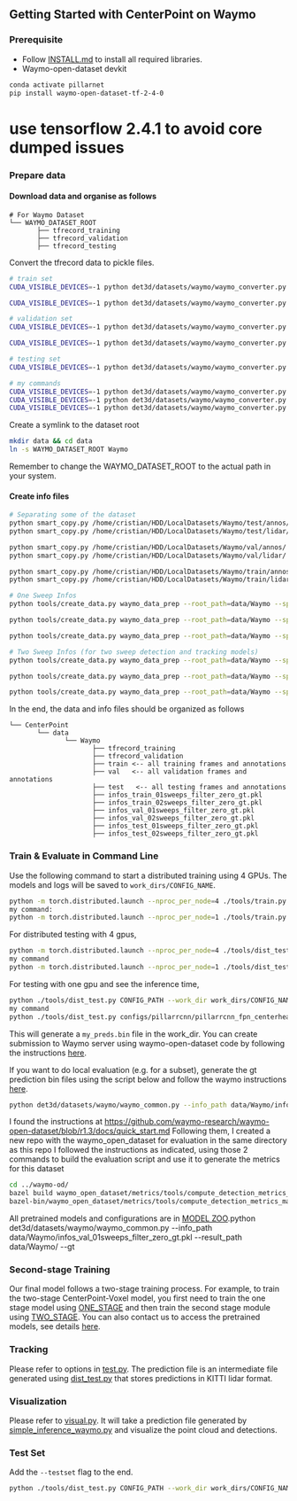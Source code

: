 ## Getting Started with CenterPoint on Waymo

### Prerequisite 

- Follow [INSTALL.md](INSTALL.md) to install all required libraries. 
- Waymo-open-dataset devkit

```bash
conda activate pillarnet 
pip install waymo-open-dataset-tf-2-4-0
```
# use tensorflow 2.4.1 to avoid core dumped issues
### Prepare data

#### Download data and organise as follows

```
# For Waymo Dataset         
└── WAYMO_DATASET_ROOT
       ├── tfrecord_training       
       ├── tfrecord_validation   
       ├── tfrecord_testing 
```

Convert the tfrecord data to pickle files.

```bash
# train set 
CUDA_VISIBLE_DEVICES=-1 python det3d/datasets/waymo/waymo_converter.py --record_path '/mnt/Database/datasets/waymo140/training/*.tfrecord'  --root_path 'data/Waymo/train/'

CUDA_VISIBLE_DEVICES=-1 python det3d/datasets/waymo/waymo_converter.py --record_path '/mnt/Database/datasets/waymo140/training/*.tfrecord'  --root_path 'data/Waymo/train/'

# validation set 
CUDA_VISIBLE_DEVICES=-1 python det3d/datasets/waymo/waymo_converter.py --record_path '/mnt/Database/datasets/waymo140/tfrecord_validation/*.tfrecord'  --root_path 'data/Waymo/val/'

CUDA_VISIBLE_DEVICES=-1 python det3d/datasets/waymo/waymo_converter.py --record_path '/mnt/Database/datasets/waymo140/validation/*.tfrecord'  --root_path 'data/Waymo/val/'

# testing set 
CUDA_VISIBLE_DEVICES=-1 python det3d/datasets/waymo/waymo_converter.py --record_path 'WAYMO_DATASET_ROOT/tfrecord_testing/*.tfrecord'  --root_path 'WAYMO_DATASET_ROOT/test/'

# my commands
CUDA_VISIBLE_DEVICES=-1 python det3d/datasets/waymo/waymo_converter.py --record_path '/home/cristian/dpercept/waymo_1.4.2/waymo_og_format_unpacked/validation/*.tfrecord'  --root_path '/home/cristian/dpercept/waymo_1.4.2/waymo_pickle_pillar_r-cnn/val' |& tee -a logs/preprocessing_val_output.txt
CUDA_VISIBLE_DEVICES=-1 python det3d/datasets/waymo/waymo_converter.py --record_path '/home/cristian/dpercept/waymo_1.4.2/waymo_og_format_unpacked/training/*.tfrecord'  --root_path '/home/cristian/dpercept/waymo_1.4.2/waymo_pickle_pillar_r-cnn/train' |& tee -a logs/preprocessing_train_output.txt
CUDA_VISIBLE_DEVICES=-1 python det3d/datasets/waymo/waymo_converter.py --record_path '/home/cristian/dpercept/waymo_1.4.2/waymo_og_format_unpacked/testing/*.tfrecord'  --root_path '/home/cristian/dpercept/waymo_1.4.2/waymo_pickle_pillar_r-cnn/test' |& tee -a logs/preprocessing_test_output.txt
```

Create a symlink to the dataset root 
```bash
mkdir data && cd data
ln -s WAYMO_DATASET_ROOT Waymo
```
Remember to change the WAYMO_DATASET_ROOT to the actual path in your system. 


#### Create info files

```bash
# Separating some of the dataset
python smart_copy.py /home/cristian/HDD/LocalDatasets/Waymo/test/annos/ /home/cristian/HDD/LocalDatasets/Waymo_0.1/test/annos/ seq 0 14
python smart_copy.py /home/cristian/HDD/LocalDatasets/Waymo/test/lidar/ /home/cristian/HDD/LocalDatasets/Waymo_0.1/test/lidar/ seq 0 14

python smart_copy.py /home/cristian/HDD/LocalDatasets/Waymo/val/annos/ /home/cristian/HDD/LocalDatasets/Waymo_0.1/val/annos/ seq 0 19
python smart_copy.py /home/cristian/HDD/LocalDatasets/Waymo/val/lidar/ /home/cristian/HDD/LocalDatasets/Waymo_0.1/val/lidar/ seq 0 19

python smart_copy.py /home/cristian/HDD/LocalDatasets/Waymo/train/annos/ /home/cristian/HDD/LocalDatasets/Waymo_0.1/train/annos/ seq 0 79
python smart_copy.py /home/cristian/HDD/LocalDatasets/Waymo/train/lidar/ /home/cristian/HDD/LocalDatasets/Waymo_0.1/train/lidar/ seq 0 79

# One Sweep Infos 
python tools/create_data.py waymo_data_prep --root_path=data/Waymo --split train --nsweeps=1 |& tee -a logs/infos_1sweep_train_preprocessing_output.txt

python tools/create_data.py waymo_data_prep --root_path=data/Waymo --split val --nsweeps=1 |& tee -a logs/infos_1sweep_val_preprocessing_output.txt

python tools/create_data.py waymo_data_prep --root_path=data/Waymo --split test --nsweeps=1 |& tee -a logs/infos_1sweep_test_preprocessing_output.txt

# Two Sweep Infos (for two sweep detection and tracking models)
python tools/create_data.py waymo_data_prep --root_path=data/Waymo --split train --nsweeps=2 |& tee -a logs/infos_2sweep_train_preprocessing_output.txt

python tools/create_data.py waymo_data_prep --root_path=data/Waymo --split val --nsweeps=2 |& tee -a logs/infos_2sweep_val_preprocessing_output.txt

python tools/create_data.py waymo_data_prep --root_path=data/Waymo --split test --nsweeps=2 |& tee -a logs/infos_2sweep_test_preprocessing_output.txt
```

In the end, the data and info files should be organized as follows

```
└── CenterPoint
       └── data    
              └── Waymo 
                     ├── tfrecord_training       
                     ├── tfrecord_validation
                     ├── train <-- all training frames and annotations 
                     ├── val   <-- all validation frames and annotations 
                     ├── test   <-- all testing frames and annotations 
                     ├── infos_train_01sweeps_filter_zero_gt.pkl
                     ├── infos_train_02sweeps_filter_zero_gt.pkl
                     ├── infos_val_01sweeps_filter_zero_gt.pkl
                     ├── infos_val_02sweeps_filter_zero_gt.pkl
                     ├── infos_test_01sweeps_filter_zero_gt.pkl
                     ├── infos_test_02sweeps_filter_zero_gt.pkl
```

### Train & Evaluate in Command Line

Use the following command to start a distributed training using 4 GPUs. The models and logs will be saved to ```work_dirs/CONFIG_NAME```. 

```bash
python -m torch.distributed.launch --nproc_per_node=4 ./tools/train.py CONFIG_PATH
my command:
python -m torch.distributed.launch --nproc_per_node=1 ./tools/train.py configs/pillarrcnn/pillarrcnn_fpn_centerhead_waymo_0.05.py |& tee -a logs/train_output.txt
```

For distributed testing with 4 gpus,

```bash
python -m torch.distributed.launch --nproc_per_node=4 ./tools/dist_test.py CONFIG_PATH --work_dir work_dirs/CONFIG_NAME --checkpoint work_dirs/CONFIG_NAME/latest.pth 
my command
python -m torch.distributed.launch --nproc_per_node=1 ./tools/dist_test.py configs/pillarrcnn/pillarrcnn_fpn_centerhead_waymo_0.05.py --work_dir work_dirs/pillarrcnn_fpn_centerhead_waymo_0.05 --checkpoint work_dirs/pillarrcnn_fpn_centerhead_waymo_0.05/latest.pth 
```

For testing with one gpu and see the inference time,

```bash
python ./tools/dist_test.py CONFIG_PATH --work_dir work_dirs/CONFIG_NAME --checkpoint work_dirs/CONFIG_NAME/latest.pth --speed_test 
my command
python ./tools/dist_test.py configs/pillarrcnn/pillarrcnn_fpn_centerhead_waymo_0.05.py --work_dir work_dirs/pillarrcnn_fpn_centerhead_waymo_0.05 --checkpoint work_dirs/pillarrcnn_fpn_centerhead_waymo_0.05/latest.pth --speed_test 
```

This will generate a `my_preds.bin` file in the work_dir. You can create submission to Waymo server using waymo-open-dataset code by following the instructions [here](https://github.com/waymo-research/waymo-open-dataset/blob/master/docs/quick_start.md).  

If you want to do local evaluation (e.g. for a subset), generate the gt prediction bin files using the script below and follow the waymo instructions [here](https://github.com/waymo-research/waymo-open-dataset/blob/master/docs/quick_start.md).

```bash
python det3d/datasets/waymo/waymo_common.py --info_path data/Waymo/infos_val_01sweeps_filter_zero_gt.pkl --result_path data/Waymo/ --gt
```

I found the instructions at https://github.com/waymo-research/waymo-open-dataset/blob/r1.3/docs/quick_start.md
Following them, I created a new repo with the waymo_open_dataset for evaluation in the same directory as this repo
I followed the instructions as indicated, using those 2 commands to build the evaluation script and use it to generate the metrics for this dataset
```bash
cd ../waymo-od/
bazel build waymo_open_dataset/metrics/tools/compute_detection_metrics_main
bazel-bin/waymo_open_dataset/metrics/tools/compute_detection_metrics_main ../Pillar_R-CNN/work_dirs/pillarrcnn_fpn_centerhead_waymo/detection_pred.bin ../Pillar_R-CNN/data/Waymo/gt_preds.bin 
```

All pretrained models and configurations are in [MODEL ZOO](../configs/waymo/README.md).python det3d/datasets/waymo/waymo_common.py --info_path data/Waymo/infos_val_01sweeps_filter_zero_gt.pkl --result_path data/Waymo/ --gt

### Second-stage Training 

Our final model follows a two-stage training process. For example, to train the two-stage CenterPoint-Voxel model, you first need to train the one stage model using [ONE_STAGE](../configs/waymo/voxelnet/waymo_centerpoint_voxelnet_3x.py) and then train the second stage module using [TWO_STAGE](../configs/waymo/voxelnet/two_stage/waymo_centerpoint_voxelnet_two_stage_bev_5point_ft_6epoch_freeze.py). You can also contact us to access the pretrained models, see details [here](../configs/waymo/README.md). 

### Tracking 

Please refer to options in [test.py](../tools/waymo_tracking/test.py). The prediction file is an intermediate file generated using [dist_test.py](../tools/dist_test.py) that stores predictions in KITTI lidar format. 

### Visualization 

Please refer to [visual.py](../tools/visual.py). It will take a prediction file generated by [simple_inference_waymo.py](../tools/simple_inference_waymo.py) and visualize the point cloud and detections.  

### Test Set 

Add the ```--testset``` flag to the end. 

```bash
python ./tools/dist_test.py CONFIG_PATH --work_dir work_dirs/CONFIG_NAME --checkpoint work_dirs/CONFIG_NAME/latest.pth --testset 
```
